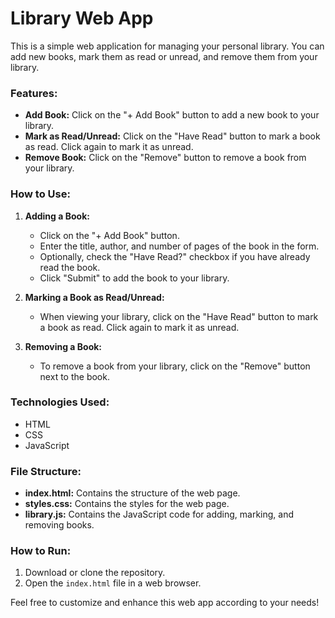 # Library Web App

This is a simple web application for managing your personal library. You can add new books, mark them as read or unread, and remove them from your library.

### Features:
- **Add Book:** Click on the "+ Add Book" button to add a new book to your library.
- **Mark as Read/Unread:** Click on the "Have Read" button to mark a book as read. Click again to mark it as unread.
- **Remove Book:** Click on the "Remove" button to remove a book from your library.

### How to Use:
1. **Adding a Book:**
   - Click on the "+ Add Book" button.
   - Enter the title, author, and number of pages of the book in the form.
   - Optionally, check the "Have Read?" checkbox if you have already read the book.
   - Click "Submit" to add the book to your library.

2. **Marking a Book as Read/Unread:**
   - When viewing your library, click on the "Have Read" button to mark a book as read. Click again to mark it as unread.

3. **Removing a Book:**
   - To remove a book from your library, click on the "Remove" button next to the book.

### Technologies Used:
- HTML
- CSS
- JavaScript

### File Structure:
- **index.html:** Contains the structure of the web page.
- **styles.css:** Contains the styles for the web page.
- **library.js:** Contains the JavaScript code for adding, marking, and removing books.

### How to Run:
1. Download or clone the repository.
2. Open the `index.html` file in a web browser.

Feel free to customize and enhance this web app according to your needs!
